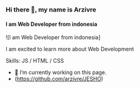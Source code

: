 ### Hi there 👋, my name is Arzivre
#### I am Web Developer from indonesia
![I am Web Developer from indonesia] 

I am excited to learn more about Web Development

Skills:  JS / HTML / CSS

- 🔭 I’m currently working on this page. 
- (https://github.com/arzivre/JESHO)






<!--
**raivier/raivier** is a ✨ _special_ ✨ repository because its `README.md` (this file) appears on your GitHub profile.

Here are some ideas to get you started:

- 🔭 I’m currently working on ...
- 🌱 I’m currently learning ...
- 👯 I’m looking to collaborate on ...
- 🤔 I’m looking for help with ...
- 💬 Ask me about ...
- 📫 How to reach me: ...
- 😄 Pronouns: ...
- ⚡ Fun fact: ...
-->
